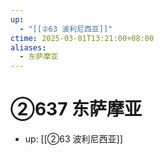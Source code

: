 ```yaml
---
up:
  - "[[②63 波利尼西亚]]"
ctime: 2025-03-01T13:21:00+08:00
aliases:
  - 东萨摩亚
---
```


# ②637 东萨摩亚

- up: [[②63 波利尼西亚]]

